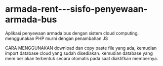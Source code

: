 # armada-rent---sisfo-penyewaan-armada-bus

Aplikasi penyewaan armada bus dengan sistem cloud computing. 
menggunakan PHP murni dengan penambahan JS 

CARA MENGGUNAKAN
download dan copy paste file yang ada, kemudian import database cloud yang sudah disediakan. kemudian database yang mem
ber akan terbentuk secara otomatis pada saat diaktifkan membernya. 

